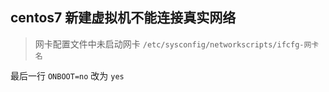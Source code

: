 ## centos7 新建虚拟机不能连接真实网络
> 网卡配置文件中未启动网卡
`/etc/sysconfig/networkscripts/ifcfg-网卡名`

最后一行 `ONBOOT=no` 改为 `yes`
